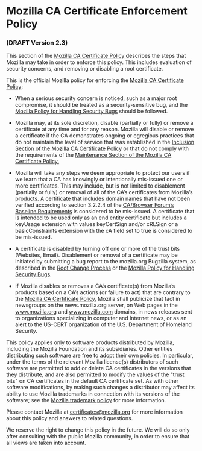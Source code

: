 Mozilla CA Certificate Enforcement Policy
=========================================

### (DRAFT Version 2.3)

This section of the [Mozilla CA Certificate Policy][policy] describes the steps
that Mozilla may take in order to enforce this policy. This includes evaluation
of security concerns, and removing or disabling a root certificate.

This is the official Mozilla policy for enforcing the [Mozilla CA Certificate
Policy][policy]:

* When a serious security concern is noticed, such as a major root compromise,
  it should be treated as a security-sensitive bug, and the [Mozilla Policy for
  Handling Security Bugs][security-bugs] should be followed.

* Mozilla may, at its sole discretion, disable (partially or fully) or remove a
  certificate at any time and for any reason. Mozilla will disable or remove a
  certificate if the CA demonstrates ongoing or egregious practices that do not
  maintain the level of service that was established in the [Inclusion Section
  of the Mozilla CA Certificate Policy][inclusion] or that do not comply with
  the requirements of the [Maintenance Section of the Mozilla CA Certificate
  Policy.][maintenance]

* Mozilla will take any steps we deem appropriate to protect our users if we
  learn that a CA has knowingly or intentionally mis-issued one or more
  certificates. This may include, but is not limited to disablement (partially
  or fully) or removal of all of the CA’s certificates from Mozilla’s products.
  A certificate that includes domain names that have not been verified according
  to section 3.2.2.4 of the [CA/Browser Forum’s Baseline Requirements][CABFBR] is
  considered to be mis-issued. A certificate that is intended to be used only as
  an end entity certificate but includes a keyUsage extension with values
  keyCertSign and/or cRLSign or a basicConstraints extension with the cA field
  set to true is considered to be mis-issued.

* A certificate is disabled by turning off one or more of the trust bits
  (Websites, Email).  Disablement or removal of a certificate may
  be initiated by submitting a bug report to the mozilla.org Bugzilla system, as
  described in the [Root Change Process][root-change-process] or the [Mozilla
  Policy for Handling Security Bugs][security-bugs].

* If Mozilla disables or removes a CA’s certificate(s) from Mozilla’s products
  based on a CA’s actions (or failure to act) that are contrary to the [Mozilla
  CA Certificate Policy][policy], Mozilla shall publicize that fact in
  newsgroups on the news.mozilla.org server, on Web pages in the www.mozilla.org
  and www.mozilla.com domains, in news releases sent to organizations
  specializing in computer and Internet news, or as an alert to the US-CERT
  organization of the U.S. Department of Homeland Security.

This policy applies only to software products distributed by Mozilla,
including the Mozilla Foundation and its subsidiaries.  Other entities
distributing such software are free to adopt their own policies. In
particular, under the terms of the relevant Mozilla license(s) distributors
of such software are permitted to add or delete CA certificates in the
versions that they distribute, and are also permitted to modify the values of
the "trust bits" on CA certificates in the default CA certificate set. As
with other software modifications, by making such changes a distributor may
affect its ability to use Mozilla trademarks in connection with its versions
of the software; see the [Mozilla trademark policy][trademark] for more
information.

Please contact Mozilla at [certificates@mozilla.org][certificates] for more
information about this policy and answers to related questions.

We reserve the right to change this policy in the future. We will do so only
after consulting with the public Mozilla community, in order to ensure that all
views are taken into account.

[inclusion]: ./InclusionPolicy.html
[maintenance]: ./MaintenancePolicy.html
[policy]: ./index.html
[trademark]: https://www.mozilla.org/en-US/foundation/trademarks/
[certificates]: mailto:certificates@mozilla.org
[security-bugs]: https://www.mozilla.org/en-US/about/governance/policies/security-group/bugs/
[CABFBR]: https://cabforum.org/baseline-requirements-documents/
[root-change-process]: https://wiki.mozilla.org/CA:Root_Change_Process
